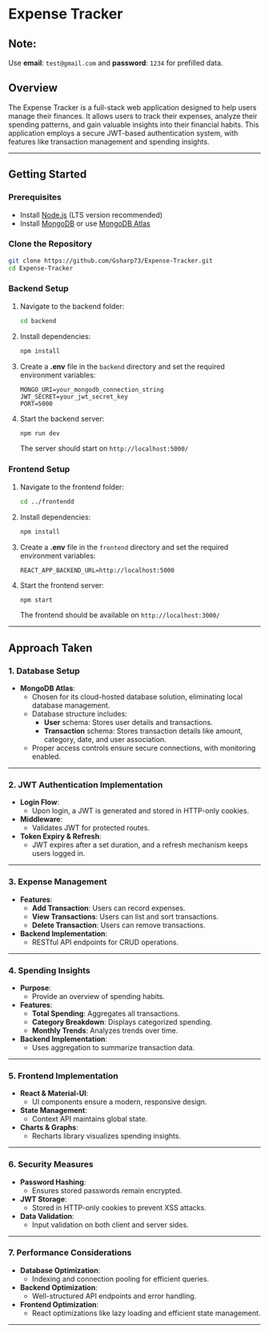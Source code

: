 # Expense Tracker

## Note:
Use **email**: `test@gmail.com` and **password**: `1234` for prefilled data.

## Overview
The Expense Tracker is a full-stack web application designed to help users manage their finances. It allows users to track their expenses, analyze their spending patterns, and gain valuable insights into their financial habits. This application employs a secure JWT-based authentication system, with features like transaction management and spending insights.

---

## Getting Started

### Prerequisites
- Install [Node.js](https://nodejs.org/) (LTS version recommended)
- Install [MongoDB](https://www.mongodb.com/try/download/community) or use [MongoDB Atlas](https://www.mongodb.com/atlas/database)

### Clone the Repository
```sh
git clone https://github.com/Gsharp73/Expense-Tracker.git
cd Expense-Tracker
```

### Backend Setup
1. Navigate to the backend folder:
   ```sh
   cd backend
   ```
2. Install dependencies:
   ```sh
   npm install
   ```
3. Create a **.env** file in the `backend` directory and set the required environment variables:
   ```env
   MONGO_URI=your_mongodb_connection_string
   JWT_SECRET=your_jwt_secret_key
   PORT=5000
   ```
4. Start the backend server:
   ```sh
   npm run dev
   ```
   The server should start on `http://localhost:5000/`

### Frontend Setup
1. Navigate to the frontend folder:
   ```sh
   cd ../frontendd
   ```
2. Install dependencies:
   ```sh
   npm install
   ```
3. Create a **.env** file in the `frontend` directory and set the required environment variables:
   ```env
   REACT_APP_BACKEND_URL=http://localhost:5000
   ```
4. Start the frontend server:
   ```sh
   npm start
   ```
   The frontend should be available on `http://localhost:3000/`

---

## Approach Taken

### 1. Database Setup
- **MongoDB Atlas**:
  - Chosen for its cloud-hosted database solution, eliminating local database management.
  - Database structure includes:
    - **User** schema: Stores user details and transactions.
    - **Transaction** schema: Stores transaction details like amount, category, date, and user association.
  - Proper access controls ensure secure connections, with monitoring enabled.

---

### 2. JWT Authentication Implementation
- **Login Flow**:
  - Upon login, a JWT is generated and stored in HTTP-only cookies.
- **Middleware**:
  - Validates JWT for protected routes.
- **Token Expiry & Refresh**:
  - JWT expires after a set duration, and a refresh mechanism keeps users logged in.

---

### 3. Expense Management
- **Features**:
  - **Add Transaction**: Users can record expenses.
  - **View Transactions**: Users can list and sort transactions.
  - **Delete Transaction**: Users can remove transactions.
- **Backend Implementation**:
  - RESTful API endpoints for CRUD operations.

---

### 4. Spending Insights
- **Purpose**:
  - Provide an overview of spending habits.
- **Features**:
  - **Total Spending**: Aggregates all transactions.
  - **Category Breakdown**: Displays categorized spending.
  - **Monthly Trends**: Analyzes trends over time.
- **Backend Implementation**:
  - Uses aggregation to summarize transaction data.

---

### 5. Frontend Implementation
- **React & Material-UI**:
  - UI components ensure a modern, responsive design.
- **State Management**:
  - Context API maintains global state.
- **Charts & Graphs**:
  - Recharts library visualizes spending insights.

---

### 6. Security Measures
- **Password Hashing**:
  - Ensures stored passwords remain encrypted.
- **JWT Storage**:
  - Stored in HTTP-only cookies to prevent XSS attacks.
- **Data Validation**:
  - Input validation on both client and server sides.

---

### 7. Performance Considerations
- **Database Optimization**:
  - Indexing and connection pooling for efficient queries.
- **Backend Optimization**:
  - Well-structured API endpoints and error handling.
- **Frontend Optimization**:
  - React optimizations like lazy loading and efficient state management.

---